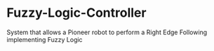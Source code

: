 # Fuzzy-Logic-Controller
System that allows a Pioneer robot to perform a Right Edge Following implementing Fuzzy Logic
